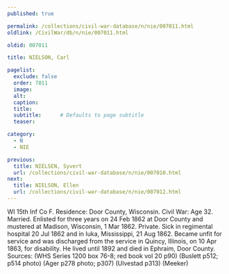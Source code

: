 ```yaml
---
published: true

permalink: /collections/civil-war-database/n/nie/007011.html
oldlink: /CivilWar/db/n/nie/007011.html

oldid: 007011

title: NIELSON, Carl

pagelist:
  exclude: false
  order: 7011
  image: 
  alt:
  caption:
  title:
  subtitle:      # Defaults to page subtitle
  teaser:

category: 
  - N 
  - NIE

previous:
  title: NIELSEN, Syvert
  url: /collections/civil-war-database/n/nie/007010.html  
next:
  title: NIELSON, Ellen
  url: /collections/civil-war-database/n/nie/007012.html   
---
```

WI 15th Inf Co F. Residence: Door County, Wisconsin. Civil War: Age 32. Married. Enlisted for three years on 24 Feb 1862 at Door County and mustered at Madison, Wisconsin, 1 Mar 1862. Private. Sick in regimental hospital 20 Jul 1862 and in Iuka, Mississippi, 21 Aug 1862. Became unfit for service and was discharged from the service in Quincy, Illinois, on 10 Apr 1863, for disability. He lived until 1892 and died in Ephraim, Door County. Sources: (WHS Series 1200 box 76-8; red book vol 20 p90) (Buslett p512; p514 photo) (Ager p278 photo; p307) (Ulvestad p313) (Meeker)